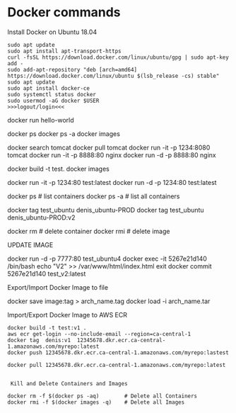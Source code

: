 # Docker commands

Install Docker on Ubuntu 18.04

```
sudo apt update
sudo apt install apt-transport-https
curl -fsSL https://download.docker.com/linux/ubuntu/gpg | sudo apt-key add -
sudo add-apt-repository "deb [arch=amd64] https://download.docker.com/linux/ubuntu $(lsb_release -cs) stable"
sudo apt update
sudo apt install docker-ce
sudo systemctl status docker
sudo usermod -aG docker $USER
>>>logout/login<<<
```

docker run hello-world

docker ps
docker ps -a
docker images


docker search tomcat
docker pull tomcat
docker run -it -p 1234:8080 tomcat
docker run -it -p 8888:80 nginx
docker run -d -p 8888:80 nginx



docker build -t test.
docker images

docker run -it  -p 1234:80  test:latest
docker run -d -p  1234:80  test:latest

docker  ps     # list containers
docker  ps -a  # list all containers

docker tag test_ubuntu denis_ubuntu-PROD
docker tag  test_ubuntu denis_ubuntu-PROD:v2

docker rm   # delete container
docker rmi  # delete image

UPDATE IMAGE

docker run -d -p 7777:80 test_ubuntu4
docker exec -it 5267e21d140 /bin/bash
echo "V2" >> /var/www/html/index.html
exit
docker commit 5267e21d140 test_v2:latest

Export/Import Docker Image to file

docker save image:tag > arch_name.tag
docker load -i arch_name.tar


Import/Export Docker Image to AWS ECR
~~~~~~~~~~~~~~~~~~~~~~~~~~~~~~~~~~~~~
docker build -t test:v1 .
aws ecr get-login --no-include-email --region=ca-central-1 
docker tag  denis:v1  12345678.dkr.ecr.ca-central-1.amazonaws.com/myrepo:latest
docker push 12345678.dkr.ecr.ca-central-1.amazonaws.com/myrepo:lastest

docker pull 12345678.dkr.ecr.ca-central-1.amazonaws.com/myrepo:latest


 Kill and Delete Containers and Images
~~~~~~~~~~~~~~~~~~~~~~~~~~~~~~~~~~~~~
```
docker rm -f $(docker ps -aq)        # Delete all Containers
docker rmi -f $(docker images -q)    # Delete all Images
```
